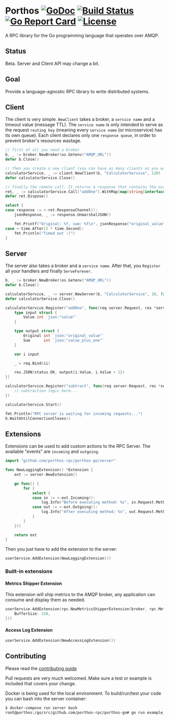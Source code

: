 # Porthos [![GoDoc](https://godoc.org/github.com/porthos-rpc/porthos-go?status.svg)](http://godoc.org/github.com/porthos-rpc/porthos-go) [![Build Status](https://travis-ci.org/porthos-rpc/porthos-go.svg?branch=master)](https://travis-ci.org/porthos-rpc/porthos-go) [![Go Report Card](https://goreportcard.com/badge/github.com/porthos-rpc/porthos-go)](https://goreportcard.com/report/github.com/porthos-rpc/porthos-go) [![License](https://img.shields.io/github/license/porthos-rpc/porthos-go.svg?maxAge=2592000)]()

A RPC library for the Go programming language that operates over AMQP.

## Status

Beta. Server and Client API may change a bit.

## Goal

Provide a language-agnostic RPC library to write distributed systems.

## Client

The client is very simple. `NewClient` takes a broker, a `service name` and a timeout value (message TTL). The `service name` is only intended to serve as the request `routing key` (meaning every `service name` (or microservice) has its own queue). Each client declares only one `response queue`, in order to prevent broker's resources wastage.


```go
// first of all you need a broker
b, _ := broker.NewBroker(os.Getenv("AMQP_URL"))
defer b.Close()

// then you create a new client (you can have as many clients as you want using the same broker)
calculatorService, _ := client.NewClient(b, "CalculatorService", 120)
defer calculatorService.Close()

// finally the remote call. It returns a response that contains the output channel.
ret, _ := calculatorService.Call("addOne").WithMap(map[string]interface{}{"value": 20}).Async()
defer ret.Dispose()

select {
case response := <-ret.ResponseChannel():
    jsonResponse, _ := response.UnmarshalJSON()

    fmt.Printf("Original: %f, sum: %f\n", jsonResponse["original_value"], jsonResponse["value_plus_one"])
case <-time.After(2 * time.Second):
    fmt.Println("Timed out :(")
}
```

## Server

The server also takes a broker and a `service name`. After that, you `Register` all your handlers and finally `ServeForever`.

```go
b, _ := broker.NewBroker(os.Getenv("AMQP_URL"))
defer b.Close()

calculatorService, _ := server.NewServer(b, "CalculatorService", 10, false)
defer calculatorService.Close()

calculatorService.Register("addOne", func(req server.Request, res *server.Response) {
    type input struct {
        Value int `json:"value"`
    }

    type output struct {
        Original int `json:"original_value"`
        Sum      int `json:"value_plus_one"`
    }

    var i input

    _ = req.Bind(&i)

    res.JSON(status.OK, output{i.Value, i.Value + 1})
})

calculatorService.Register("subtract", func(req server.Request, res *server.Response) {
    // subtraction logic here...
})

calculatorService.Start()

fmt.Println("RPC server is waiting for incoming requests...")
b.WaitUntilConnectionCloses()
```

## Extensions

Extensions can be used to add custom actions to the RPC Server. The available "events" are `incoming` and `outgoing`.

```go
import "github.com/porthos-rpc/porthos-go/server"

func NewLoggingExtension() *Extension {
    ext := server.NewExtension()

    go func() {
        for {
            select {
            case in := <-ext.Incoming():
                log.Info("Before executing method: %s", in.Request.MethodName)
            case out := <-ext.Outgoing():
                log.Info("After executing method: %s", out.Request.MethodName)
            }
        }
    }()

    return ext
}
```

Then you just have to add the extension to the server:

```go
userService.AddExtension(NewLoggingExtension())
```

### Built-in extensions

#### Metrics Shipper Extension

This extension will ship metrics to the AMQP broker, any application can consume and display them as needed.

```go
userService.AddExtension(rpc.NewMetricsShipperExtension(broker, rpc.MetricsShipperConfig{
    BufferSize: 150,
}))
```

#### Access Log Extension

```go
userService.AddExtension(NewAccessLogExtension())
```

## Contributing
Please read the [contributing guide](CONTRIBUTING.md)

Pull requests are very much welcomed. Make sure a test or example is included that covers your change.

Docker is being used for the local environment. To build/run/test your code you can bash into the server container:

```sh
$ docker-compose run server bash
root@porthos:/go/src/github.com/porthos-rpc/porthos-go# go run example_client.go
```
